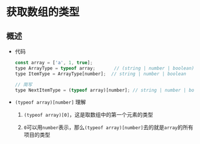 # 获取数组的类型

## 概述

+ 代码

  ```js
  const array = ['a', 1, true];
  type ArrayType = typeof array;       // (string | number | boolean)[]
  type ItemType = ArrayType[number];  // string | number | boolean

  // 简写
  type NextItemType = (typeof array)[number]; // string | number | boolean
  ```

+ `(typeof array)[number]` 理解

  1. `(typeof array)[0]`，这是取数组中的第一个元素的类型

  2. `0`可以用`number`表示，那么`(typeof array)[number]`去的就是`array`的所有项目的类型
